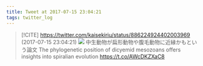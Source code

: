 ```yaml
---
title: Tweet at 2017-07-15 23:04:21
tags: twitter_log
---
```


> [!CITE] https://twitter.com/kaisekiriu/status/886224924402003969 (2017-07-15 23:04:21)
> ![](https://twitter.com/kaisekiriu/status/886224924402003969)
> 中生動物が扁形動物や腹毛動物に近縁かもという論文
> The phylogenetic position of dicyemid mesozoans offers insights into spiralian evolution https://t.co/AWcDKZXaC8
